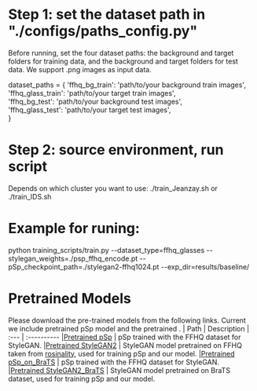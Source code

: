 # Step 1:  set the dataset path in "./configs/paths_config.py" 

Before running, set the four dataset paths: the background and target folders for training data, and the background and target folders for test data. We support .png images as input data.

dataset_paths = {
	'ffhq_bg_train': 'path/to/your background train images', \
	'ffhq_glass_train': 'path/to/your target train images', \
	'ffhq_bg_test': 'path/to/your background test images', \
	'ffhq_glass_test': 'path/to/your target test images', \
  }

# Step 2: source environment, run script  

Depends on which cluster you want to use:
./train_Jeanzay.sh or 
./train_IDS.sh

# Example for runing:

python training_scripts/train.py --dataset_type=ffhq_glasses --stylegan_weights=./psp_ffhq_encode.pt --pSp_checkpoint_path=./stylegan2-ffhq1024.pt --exp_dir=results/baseline/


# Pretrained Models
Please download the pre-trained models from the following links. Current we include pretrained pSp model and the pretrained .
| Path | Description
| :--- | :----------
|[Pretrained pSp](https://drive.google.com/file/d/1bMTNWkh5LArlaWSc_wa8VKyq2V42T2z0/view?usp=sharing)  | pSp trained with the FFHQ dataset for StyleGAN.
|[Pretrained StyleGAN2](https://drive.google.com/file/d/1EM87UquaoQmk17Q8d5kYIAHqu0dkYqdT/view?usp=sharing)  | StyleGAN model pretrained on FFHQ taken from [rosinality](https://github.com/rosinality/stylegan2-pytorch), used for training pSp and our model.
|[Pretrained pSp_on_BraTS](https://drive.google.com/file/d/1nqXMxZV4B_W5GTRE-pk6iTc3wkswgNd_/view?usp=sharing) | pSp trained with the FFHQ dataset for StyleGAN.
|[Pretrained StyleGAN2_BraTS]([https://drive.google.com/file/d/1EM87UquaoQmk17Q8d5kYIAHqu0dkYqdT/view?usp=sharing])  | StyleGAN model pretrained on BraTS dataset, used for training pSp and our model.
